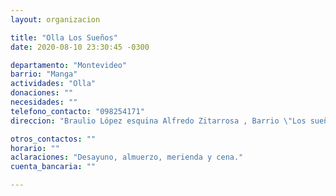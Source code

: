 ```yaml
---
layout: organizacion

title: "Olla Los Sueños"
date: 2020-08-10 23:30:45 -0300

departamento: "Montevideo"
barrio: "Manga"
actividades: "Olla"
donaciones: ""
necesidades: ""
telefono_contacto: "098254171"
direccion: "Braulio López esquina Alfredo Zitarrosa , Barrio \"Los sueños\" "

otros_contactos: ""
horario: ""
aclaraciones: "Desayuno, almuerzo, merienda y cena."
cuenta_bancaria: ""

---
```

